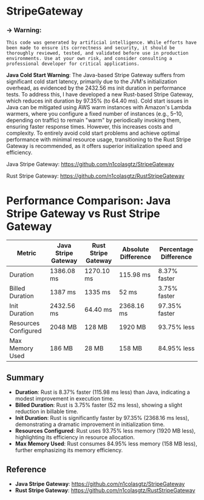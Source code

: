 # StripeGateway
### → Warning:
`This code was generated by artificial intelligence. While efforts have been made to ensure its correctness and security, it should be thoroughly reviewed, tested, and validated before use in production environments. Use at your own risk, and consider consulting a professional developer for critical applications.`

**Java Cold Start Warning**: The Java-based Stripe Gateway suffers from significant cold start latency, primarily due to the JVM's initialization overhead, as evidenced by the 2432.56 ms init duration in performance tests. To address this, I have developed a new Rust-based Stripe Gateway, which reduces init duration by 97.35% (to 64.40 ms). Cold start issues in Java can be mitigated using AWS warm instances with Amazon's Lambda warmers, where you configure a fixed number of instances (e.g., 5–10, depending on traffic) to remain "warm" by periodically invoking them, ensuring faster response times. However, this increases costs and complexity. To entirely avoid cold start problems and achieve optimal performance with minimal resource usage, transitioning to the Rust Stripe Gateway is recommended, as it offers superior initialization speed and efficiency.

Java Stripe Gateway: https://github.com/n1colasgtz/StripeGateway

Rust Stripe Gateway: https://github.com/n1colasgtz/RustStripeGateway

# Performance Comparison: Java Stripe Gateway vs Rust Stripe Gateway

| Metric                | Java Stripe Gateway | Rust Stripe Gateway | Absolute Difference | Percentage Difference |
|-----------------------|---------------------|---------------------|---------------------|-----------------------|
| Duration              | 1386.08 ms          | 1270.10 ms          | 115.98 ms           | 8.37% faster          |
| Billed Duration       | 1387 ms             | 1335 ms             | 52 ms               | 3.75% faster          |
| Init Duration         | 2432.56 ms          | 64.40 ms            | 2368.16 ms          | 97.35% faster         |
| Resources Configured  | 2048 MB             | 128 MB              | 1920 MB             | 93.75% less           |
| Max Memory Used       | 186 MB              | 28 MB               | 158 MB              | 84.95% less           |

## Summary

- **Duration**: Rust is 8.37% faster (115.98 ms less) than Java, indicating a modest improvement in execution time.
- **Billed Duration**: Rust is 3.75% faster (52 ms less), showing a slight reduction in billable time.
- **Init Duration**: Rust is significantly faster by 97.35% (2368.16 ms less), demonstrating a dramatic improvement in initialization time.
- **Resources Configured**: Rust uses 93.75% less memory (1920 MB less), highlighting its efficiency in resource allocation.
- **Max Memory Used**: Rust consumes 84.95% less memory (158 MB less), further emphasizing its memory efficiency.

## Reference
- **Java Stripe Gateway**: https://github.com/n1colasgtz/StripeGateway
- **Rust Stripe Gateway**: https://github.com/n1colasgtz/RustStripeGateway
